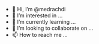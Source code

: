- 👋 Hi, I’m @medrachdi
- 👀 I’m interested in ...
- 🌱 I’m currently learning ...
- 💞️ I’m looking to collaborate on ...
- 📫 How to reach me ...

<!---
medrachdi/medrachdi is a ✨ special ✨ repository because its `README.md` (this file) appears on your GitHub profile.
You can click the Preview link to take a look at your changes.
--->
